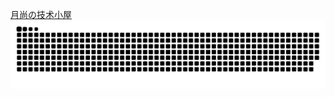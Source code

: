 [月尚の技术小屋]()
![](https://raw.githubusercontent.com/id88/id88.github.io/output/github-contribution-grid-snake-dark.svg)
